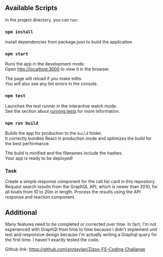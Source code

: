 

## Available Scripts

In the project directory, you can run:

### `npm install`
install dependencies from package.json to build the application 

### `npm start`

Runs the app in the development mode.<br>
Open [http://localhost:3000](http://localhost:3000) to view it in the browser.

The page will reload if you make edits.<br>
You will also see any lint errors in the console.

### `npm test`

Launches the test runner in the interactive watch mode.<br>
See the section about [running tests](https://facebook.github.io/create-react-app/docs/running-tests) for more information.

### `npm run build`

Builds the app for production to the `build` folder.<br>
It correctly bundles React in production mode and optimizes the build for the best performance.

The build is minified and the filenames include the hashes.<br>
Your app is ready to be deployed!

### Task

Create a simple response component for the call list card in this repository.
Request search results from the GraphQL API, which is newer than 2010, for all boats from 10 to 20m in length.
Process the results using the API response and reaction component.

## Additional 
Many features need to be completed or corrected over time.
In fact, I'm not experienced with GraphQl from time to time because I didn't implement unit test and responsive design because I'm actually writing a Graphql query for the first time. I haven't exactly tested the code.


Github link: https://github.com/snntaylan/Zizoo-FS-Coding-Challange

